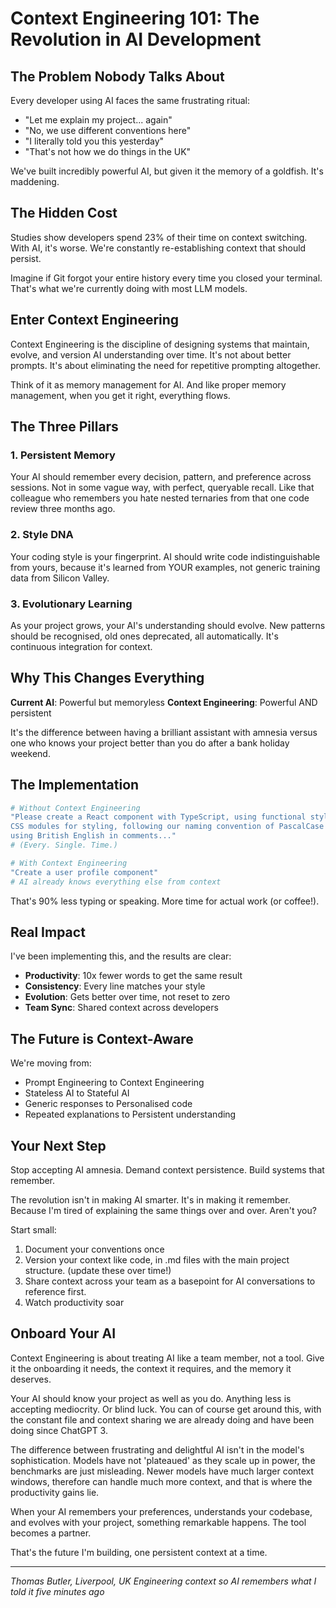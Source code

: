 # Context Engineering 101: The Revolution in AI Development

## The Problem Nobody Talks About

Every developer using AI faces the same frustrating ritual:
- "Let me explain my project... again"
- "No, we use different conventions here"
- "I literally told you this yesterday"
- "That's not how we do things in the UK"

We've built incredibly powerful AI, but given it the memory of a goldfish. It's maddening.

## The Hidden Cost

Studies show developers spend 23% of their time on context switching. With AI, it's worse. We're constantly re-establishing context that should persist.

Imagine if Git forgot your entire history every time you closed your terminal. That's what we're currently doing with most LLM models.

## Enter Context Engineering

Context Engineering is the discipline of designing systems that maintain, evolve, and version AI understanding over time. It's not about better prompts. It's about eliminating the need for repetitive prompting altogether.

Think of it as memory management for AI. And like proper memory management, when you get it right, everything flows.

## The Three Pillars

### 1. Persistent Memory
Your AI should remember every decision, pattern, and preference across sessions. Not in some vague way, with perfect, queryable recall. Like that colleague who remembers you hate nested ternaries from that one code review three months ago.

### 2. Style DNA
Your coding style is your fingerprint. AI should write code indistinguishable from yours, because it's learned from YOUR examples, not generic training data from Silicon Valley. 

### 3. Evolutionary Learning
As your project grows, your AI's understanding should evolve. New patterns should be recognised, old ones deprecated, all automatically. It's continuous integration for context.

## Why This Changes Everything

**Current AI**: Powerful but memoryless
**Context Engineering**: Powerful AND persistent

It's the difference between having a brilliant assistant with amnesia versus one who knows your project better than you do after a bank holiday weekend.

## The Implementation

```bash
# Without Context Engineering
"Please create a React component with TypeScript, using functional style with hooks,
CSS modules for styling, following our naming convention of PascalCase for components,
using British English in comments..."
# (Every. Single. Time.)

# With Context Engineering
"Create a user profile component"
# AI already knows everything else from context
```

That's 90% less typing or speaking. More time for actual work (or coffee!).

## Real Impact

I've been implementing this, and the results are clear:

- **Productivity**: 10x fewer words to get the same result
- **Consistency**: Every line matches your style
- **Evolution**: Gets better over time, not reset to zero
- **Team Sync**: Shared context across developers

## The Future is Context-Aware

We're moving from:
- Prompt Engineering to Context Engineering
- Stateless AI to Stateful AI
- Generic responses to Personalised code
- Repeated explanations to Persistent understanding

## Your Next Step

Stop accepting AI amnesia. Demand context persistence. Build systems that remember.

The revolution isn't in making AI smarter. It's in making it remember. Because I'm tired of explaining the same things over and over. Aren't you?

Start small:
1. Document your conventions once
2. Version your context like code, in .md files with the main project structure. (update these over time!) 
3. Share context across your team as a basepoint for AI conversations to reference first.
4. Watch productivity soar

## Onboard Your AI

Context Engineering is about treating AI like a team member, not a tool. Give it the onboarding it needs, the context it requires, and the memory it deserves.

Your AI should know your project as well as you do. Anything less is accepting mediocrity. Or blind luck. You can of course get around this, with the constant file and context sharing we are already doing and have been doing since ChatGPT 3. 

The difference between frustrating and delightful AI isn't in the model's sophistication. 
Models have not 'plateaued' as they scale up in power, the benchmarks are just misleading. Newer models have much larger context windows, therefore can handle much more context, and that is where the productivity gains lie.

When your AI remembers your preferences, understands your codebase, and evolves with your project, something remarkable happens. The tool becomes a partner.

That's the future I'm building, one persistent context at a time.

---

*Thomas Butler, Liverpool, UK*
*Engineering context so AI remembers what I told it five minutes ago*
